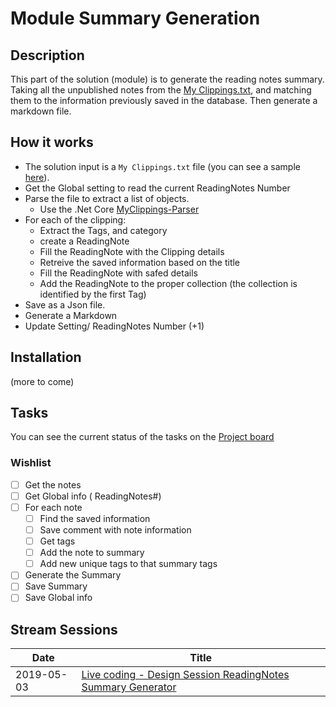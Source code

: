 # Module Summary Generation

## Description

This part of the solution (module) is to generate the reading notes summary. Taking all the unpublished notes from the [My Clippings.txt](data/My%20Clippings.txt), and matching them to the  information previously saved in the database. Then generate a markdown file.

## How it works

- The solution input is a `My Clippings.txt` file (you can see a sample [here](data/My%20Clippings.txt)).
- Get the Global setting to read the current ReadingNotes Number
- Parse the file to extract a list of objects.
    - Use the .Net Core [MyClippings-Parser](https://github.com/FBoucher/MyClippings-Parser)
- For each of the clipping:
    - Extract the Tags, and category
    - create a ReadingNote
    - Fill the ReadingNote with the Clipping details
    - Retreive the saved information based on the title
    - Fill the ReadingNote with safed details
    - Add the ReadingNote to the proper collection (the collection is identified by the first Tag)
- Save as a Json file.
- Generate a Markdown
- Update Setting/ ReadingNotes Number (+1)

## Installation

(more to come)

## Tasks

You can see the current status of the tasks on the [Project board](https://github.com/FBoucher/ReadingNotes/projects/3)

### Wishlist

- [ ] Get the notes
- [ ] Get Global info ( ReadingNotes#)
- [ ] For each note
  - [ ] Find the saved information
  - [ ] Save comment with note information
  - [ ] Get tags
  - [ ] Add the note to summary
  - [ ] Add new unique tags to that summary tags
- [ ] Generate the Summary
- [ ] Save Summary
- [ ] Save Global info

## Stream Sessions

|    Date    |  Title                                                         | 
|------------|----------------------------------------------------------------|
| 2019-05-03 | [Live coding - Design Session ReadingNotes Summary Generator](https://www.twitch.tv/videos/422031693)|